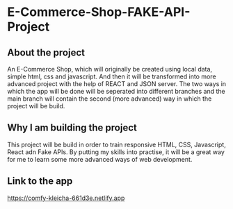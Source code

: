 # E-Commerce-Shop-FAKE-API-Project

## About the project

An E-Commerce Shop, which will originally be created using local data, simple html, css and javascript. And then it will
be transformed into more advanced project with the help of REACT and JSON server.
The two ways in which the app will be done will be seperated into different branches and the main branch will
contain the second (more advanced) way in which the project will be build.

## Why I am building the project

This project will be build in order to train responsive HTML, CSS, Javascript, React adn Fake APIs.
By putting my skills into practise, it will be a great way for me to learn some more advanced ways of web development.

## Link to the app

https://comfy-kleicha-661d3e.netlify.app
